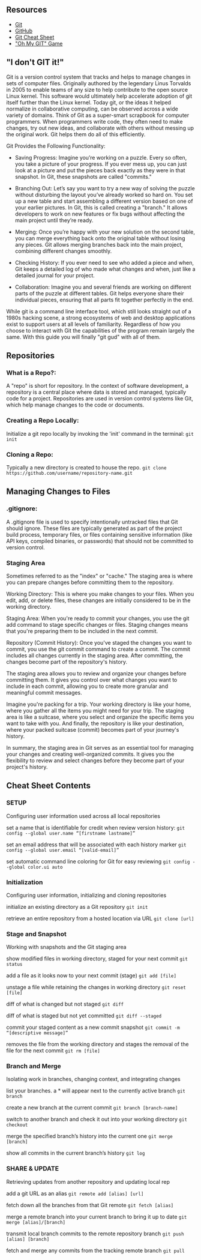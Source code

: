 
## Resources
- [Git](https://git-scm.com/)
- [GitHub](https://github.com/)
- [Git Cheat Sheet](https://education.github.com/git-cheat-sheet-education.pdf)
- ["Oh My GIT" Game](https://ohmygit.org/)
## "I don't GIT it!"
Git is a version control system that tracks and helps to manage changes in sets of computer files.  Originally authored by the legendary Linus Torvalds in 2005 to enable teams of any size to help contribute to the open source Linux kernel. This software would ultimately help accelerate adoption of git itself further than the Linux kernel. Today git, or the ideas it helped normalize in collaborative computing, can be observed across a wide variety of domains. 
Think of Git as a super-smart scrapbook for computer programmers. When programmers write code, they often need to make changes, try out new ideas, and collaborate with others without messing up the original work. Git helps them do all of this efficiently.

Git Provides the Following Functionality:
- Saving Progress: Imagine you’re working on a puzzle. Every so often, you take a picture of your progress. If you ever mess up, you can just look at a picture and put the pieces back exactly as they were in that snapshot. In Git, these snapshots are called "commits."

- Branching Out: Let’s say you want to try a new way of solving the puzzle without disturbing the layout you’ve already worked so hard on. You set up a new table and start assembling a different version based on one of your earlier pictures. In Git, this is called creating a "branch." It allows developers to work on new features or fix bugs without affecting the main project until they’re ready.

- Merging: Once you’re happy with your new solution on the second table, you can merge everything back onto the original table without losing any pieces. Git allows merging branches back into the main project, combining different changes smoothly.

- Checking History: If you ever need to see who added a piece and when, Git keeps a detailed log of who made what changes and when, just like a detailed journal for your project.

- Collaboration: Imagine you and several friends are working on different parts of the puzzle at different tables. Git helps everyone share their individual pieces, ensuring that all parts fit together perfectly in the end.

While git is a command line interface tool, which still looks straight out of a 1980s hacking scene, a strong ecosystems of web and desktop applications exist to support users at all levels of familiarity. Regardless of how you choose to interact with Git the capabilities of the program remain largely the same. With this guide you will finally "git gud" with all of them.

## Repositories

### What is a Repo?: 
A "repo" is short for repository. In the context of software development, a repository is a central place where data is stored and managed, typically code for a project. Repositories are used in version control systems like Git, which help manage changes to the code or documents.
### Creating a Repo Locally:
Initialize a git repo locally by invoking the 'init' command in the terminal: 
`git init`
### Cloning a Repo:
Typically a new directory is created to house the repo.
`git clone https://github.com/username/repository-name.git`
## Managing Changes to Files
### .gitignore:
A .gitignore file is used to specify intentionally untracked files that Git should ignore. These files are typically generated as part of the project build process, temporary files, or files containing sensitive information (like API keys, compiled binaries, or passwords) that should not be committed to version control.

### Staging Area
Sometimes referred to as the "index" or "cache." The staging area is where you can prepare changes before committing them to the repository.

Working Directory: This is where you make changes to your files. When you edit, add, or delete files, these changes are initially considered to be in the working directory.

Staging Area: When you're ready to commit your changes, you use the git add command to stage specific changes or files. Staging changes means that you're preparing them to be included in the next commit.

Repository (Commit History): Once you've staged the changes you want to commit, you use the git commit command to create a commit. The commit includes all changes currently in the staging area. After committing, the changes become part of the repository's history.

The staging area allows you to review and organize your changes before committing them. It gives you control over what changes you want to include in each commit, allowing you to create more granular and meaningful commit messages.

Imagine you're packing for a trip. Your working directory is like your home, where you gather all the items you might need for your trip. The staging area is like a suitcase, where you select and organize the specific items you want to take with you. And finally, the repository is like your destination, where your packed suitcase (commit) becomes part of your journey's history.

In summary, the staging area in Git serves as an essential tool for managing your changes and creating well-organized commits. It gives you the flexibility to review and select changes before they become part of your project's history.

## Cheat Sheet Contents

### SETUP
Configuring user information used across all local repositories

set a name that is identifiable for credit when review version history:
`git config --global user.name “[firstname lastname]”`

set an email address that will be associated with each history marker
`git config --global user.email “[valid-email]”`

set automatic command line coloring for Git for easy reviewing
`git config --global color.ui auto`

### Initialization
Configuring user information, initializing and cloning repositories

initialize an existing directory as a Git repository
`git init`

retrieve an entire repository from a hosted location via URL
`git clone [url]`

### Stage and Snapshot
Working with snapshots and the Git staging area

show modified files in working directory, staged for your next commit
`git status`

add a file as it looks now to your next commit (stage)
`git add [file]`

unstage a file while retaining the changes in working directory
`git reset [file]`

diff of what is changed but not staged
`git diff`

diff of what is staged but not yet committed
`git diff --staged`

commit your staged content as a new commit snapshot
`git commit -m “[descriptive message]”`

removes the file from the working directory and stages the removal of the file for the next commit
`git rm [file]`
### Branch and Merge
Isolating work in branches, changing context, and integrating changes

list your branches. a * will appear next to the currently active branch
`git branch`

create a new branch at the current commit
`git branch [branch-name]`

switch to another branch and check it out into your working directory
`git checkout`

merge the specified branch’s history into the current one
`git merge [branch]`

show all commits in the current branch’s history
`git log`


### SHARE & UPDATE
Retrieving updates from another repository and updating local rep

add a git URL as an alias
`git remote add [alias] [url]`

fetch down all the branches from that Git remote
`git fetch [alias]`

merge a remote branch into your current branch to bring it up to date
`git merge [alias]/[branch]`

transmit local branch commits to the remote repository branch
`git push [alias] [branch]`

fetch and merge any commits from the tracking remote branch
`git pull`














